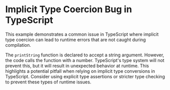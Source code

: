 # Implicit Type Coercion Bug in TypeScript

This example demonstrates a common issue in TypeScript where implicit type coercion can lead to runtime errors that are not caught during compilation.

The `printString` function is declared to accept a string argument. However, the code calls the function with a number. TypeScript's type system will not prevent this, but it will result in unexpected behavior at runtime.  This highlights a potential pitfall when relying on implicit type conversions in TypeScript.  Consider using explicit type assertions or stricter type checking to prevent these types of runtime issues. 
